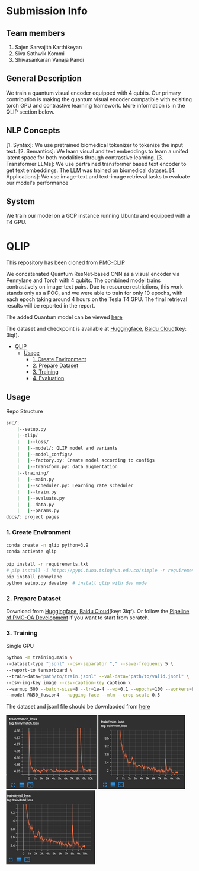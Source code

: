 # Submission Info

## Team members
1. Sajen Sarvajith Karthikeyan
2. Siva Sathwik Kommi
3. Shivasankaran Vanaja Pandi

## General Description

We train a quantum visual encoder equipped with 4 qubits. Our primary contribution is making the quantum visual encoder compatible with exisiting torch GPU and contrastive learning framework. More information is in the QLIP section below.

## NLP Concepts

[1. Syntax]: We use pretrained biomedical tokenizer to tokenize the input text.
[2. Semantics]: We learn visual and text embeddings to learn a unifed latent space for both modalities through contrastive learning.
[3. Transformer LLMs]: We use pertrained transformer based text encoder to get text embeddings. The LLM was trained on biomedical dataset.
[4. Applications]: We use image-text and text-image retrieval tasks to evaluate our model's performance

## System

We train our model on a GCP instance running Ubuntu and equipped with a T4 GPU.

# QLIP

This repository has been cloned from [PMC-CLIP](https://github.com/WeixiongLin/PMC-CLIP)

We concatenated Quantum ResNet-based CNN as a visual encoder via Pennylane and Torch with 4 qubits. The combined model trains contrastively on image-text pairs. Due to resource restrictions, this work stands only as a POC, and we were able to train for only 10 epochs, with each epoch taking around 4 hours on the Tesla T4 GPU. The final retrieval results will be reported in the report. 

The added Quantum model can be viewed [here](https://github.com/Shiva-sankaran/QLIP/blob/main/src/pmc_clip/model/blocks.py#L300)

The dataset and checkpoint is available at [Huggingface](https://huggingface.co/datasets/axiong/pmc-oa), [Baidu Cloud](https://pan.baidu.com/s/1mD51oOYbIOqDJSeiPNaCCg)(key: 3iqf).


- [QLIP](#QLIP)
  - [Usage](#usage)
    - [1. Create Environment](#1-create-environment)
    - [2. Prepare Dataset](#2-prepare-dataset)
    - [3. Training](#3-training)
    - [4. Evaluation](#4-evaluation)


## Usage

Repo Structure
```bash
src/:
    |--setup.py
    |--qlip/
    |   |--loss/
    |   |--model/: QLIP model and variants
    |   |--model_configs/
    |   |--factory.py: Create model according to configs
    |   |--transform.py: data augmentation
    |--training/
    |   |--main.py
    |   |--scheduler.py: Learning rate scheduler
    |   |--train.py
    |   |--evaluate.py
    |   |--data.py
    |   |--params.py
docs/: project pages
```

### 1. Create Environment

```bash
conda create -n qlip python=3.9
conda activate qlip

pip install -r requirements.txt
# pip install -i https://pypi.tuna.tsinghua.edu.cn/simple -r requirements.txt
pip install pennylane
python setup.py develop  # install qlip with dev mode
```

### 2. Prepare Dataset

Download from [Huggingface](https://huggingface.co/datasets/axiong/pmc-oa), [Baidu Cloud](https://pan.baidu.com/s/1mD51oOYbIOqDJSeiPNaCCg)(key: 3iqf).
Or follow the [Pipeline of PMC-OA Development](https://github.com/WeixiongLin/Build-PMC-OA) if you want to start from scratch.


### 3. Training

Single GPU
```bash
python -m training.main \
--dataset-type "jsonl" --csv-separator "," --save-frequency 5 \
--report-to tensorboard \
--train-data="path/to/train.jsonl" --val-data="path/to/valid.jsonl" \
--csv-img-key image --csv-caption-key caption \
--warmup 500 --batch-size=8 --lr=1e-4 --wd=0.1 --epochs=100 --workers=8 \
--model RN50_fusion4 --hugging-face --mlm --crop-scale 0.5
```

The dataset and jsonl file should be downlaoded from [here](https://huggingface.co/datasets/axiong/pmc_oa/tree/main)

<div class="third">
  <img src="docs/resources/match_loss.jpg" style="height:200px">
  <img src="docs/resources/mlm_loss.jpg" style="height:200px">
  <img src="docs/resources/total_loss.jpg" style="height:200px">
</div>










